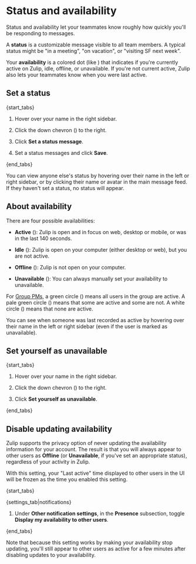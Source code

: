 # Status and availability

Status and availability let your teammates know roughly how quickly you'll
be responding to messages.

A **status** is a customizable message visible to all team members. A
typical status might be "in a meeting", "on vacation", or "visiting SF next week".

Your **availability** is a colored dot (like <span class="indicator green solid"></span>)
that indicates if you're currently active on Zulip, idle,
offline, or unavailable. If you're not current active, Zulip also lets your
teammates know when you were last active.

## Set a status

{start_tabs}

1. Hover over your name in the right sidebar.

1. Click the down chevron (<i class="fa fa-chevron-down"></i>) to the right.

1. Click **Set a status message**.

1. Set a status messages and click **Save**.

{end_tabs}

You can view anyone else's status by hovering over their name in the left or
right sidebar, or by clicking their name or avatar in the main message feed. If
they haven't set a status, no status will appear.

## About availability

There are four possible availabilities:

* **Active** (<span class="indicator green solid"></span>): Zulip is
  open and in focus on web, desktop or mobile, or was in the last 140
  seconds.

* **Idle** (<span class="indicator orange"></span>): Zulip is open on
  your computer (either desktop or web), but you are not active.

* **Offline** (<span class="indicator grey"></span>): Zulip is not
  open on your computer.

* **Unavailable** (<span class="indicator grey-line"></span>): You can
  always manually set your availability to unavailable.

For [Group PMs](/help/private-messages), a green circle
(<span class="indicator green solid"></span>)
means all users in the group are active. A pale green circle (<span
class="indicator green"></span>) means that some are active and some are
not. A white circle (<span class="indicator grey"></span>) means that none
are active.

You can see when someone was last recorded as active by hovering over
their name in the left or right sidebar (even if the user is marked as
unavailable).

## Set yourself as unavailable

{start_tabs}

1. Hover over your name in the right sidebar.

1. Click the down chevron (<i class="fa fa-chevron-down"></i>) to the right.

1. Click **Set yourself as unavailable**.

{end_tabs}

## Disable updating availability

Zulip supports the privacy option of never updating the availability
information for your account.  The result is that you will always
appear to other users as **Offline** (or **Unavailable**, if you've
set an appropriate status), regardless of your activity in Zulip.

With this setting, your "Last active" time displayed to other users in
the UI will be frozen as the time you enabled this setting.

{start_tabs}

{settings_tab|notifications}

1. Under **Other notification settings**, in the **Presence**
   subsection, toggle **Display my availability to other users**.

{end_tabs}

Note that because this setting works by making your availability stop
updating, you'll still appear to other users as active for a few
minutes after disabling updates to your availability.
